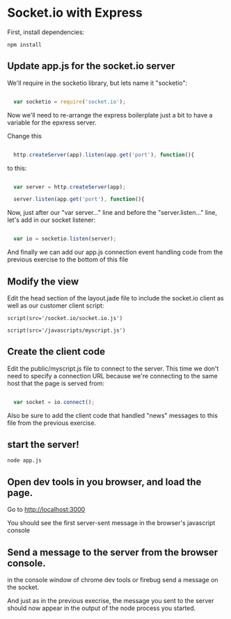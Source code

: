 # Socket.io with Express

First, install dependencies:

`
npm install
`

## Update app.js for the socket.io server

We'll require in the socketio library, but lets name it "socketio":

```javascript

  var socketio = require('socket.io');
```

Now we'll need to re-arrange the express boilerplate just a bit to have a variable for the epxress server.

Change this

```javascript

  http.createServer(app).listen(app.get('port'), function(){

```

to this:

```javascript

  var server = http.createServer(app);

  server.listen(app.get('port'), function(){

```


Now, just after our "var server..." line and before the "server.listen..." line, let's add in our socket listener:

```javascript

  var io = socketio.listen(server);
```

And finally we can add our app.js connection event handling code from the previous exercise to the bottom of this file



## Modify the view

Edit the head section of the layout.jade file to include the socket.io client as well as our customer client script:

`
    script(src='/socket.io/socket.io.js')
`

`
   script(src='/javascripts/myscript.js')
`


## Create the client code

Edit the public/myscript.js file to connect to the server.  This time we don't need to specify a connection URL because we're connecting to the same host that the page is served from:


```javascript

  var socket = io.connect();
```

Also be sure to add the client code that handled "news" messages to this file from the previous exercise.


## start the server!

`
node app.js
`

## Open dev tools in you browser, and load the page.

Go to [http://localhost:3000](http://localhost:3000)

You should see the first server-sent message in the browser's javascript console

## Send a message to the server from the browser console.

in the console window of chrome dev tools or firebug send a message on the socket.

And just as in the previous execrise, the message you sent to the server should now appear in the output of the node process you started.




